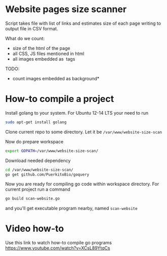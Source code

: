 # Website pages size scanner

Script takes file with list of links and estimates size of each page writing to output file in CSV format.

What do we count:
* size of the html of the page
* all CSS, JS files mentioned in html
* all images embedded as <img> tags

TODO:
* count images embedded as background* 

How-to compile a project
=====

Install golang to your system.
For Ubuntu 12-14 LTS your need to run
```sh
sudo apt-get install golang
```

Clone current repo to some directory. Let it be ```/var/www/website-size-scan```

Now do prepare workspace
```sh
export GOPATH=/var/www/website-size-scan/
```

Download needed dependency
```sh
cd /var/www/website-size-scan/
go get github.com/PuerkitoBio/goquery
```

Now you are ready for compiling go code within workspace directory.
For current project run a command
```sh
go build scan-website.go
```
and you'll get executable program nearby, named ```scan-website```

Video how-to
=====

Use this link to watch how-to compile go programs
https://www.youtube.com/watch?v=XCsL89YtqCs
